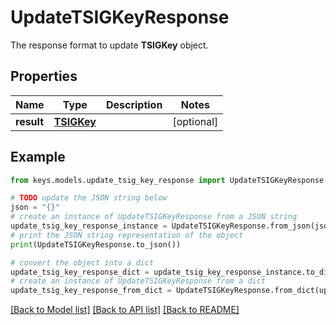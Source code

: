 # UpdateTSIGKeyResponse

The response format to update __TSIGKey__ object.

## Properties

Name | Type | Description | Notes
------------ | ------------- | ------------- | -------------
**result** | [**TSIGKey**](TSIGKey.md) |  | [optional] 

## Example

```python
from keys.models.update_tsig_key_response import UpdateTSIGKeyResponse

# TODO update the JSON string below
json = "{}"
# create an instance of UpdateTSIGKeyResponse from a JSON string
update_tsig_key_response_instance = UpdateTSIGKeyResponse.from_json(json)
# print the JSON string representation of the object
print(UpdateTSIGKeyResponse.to_json())

# convert the object into a dict
update_tsig_key_response_dict = update_tsig_key_response_instance.to_dict()
# create an instance of UpdateTSIGKeyResponse from a dict
update_tsig_key_response_from_dict = UpdateTSIGKeyResponse.from_dict(update_tsig_key_response_dict)
```
[[Back to Model list]](../README.md#documentation-for-models) [[Back to API list]](../README.md#documentation-for-api-endpoints) [[Back to README]](../README.md)


